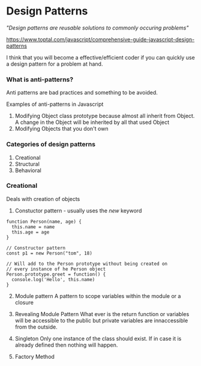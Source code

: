 # Design Patterns

_"Design patterns are reusable solutions to commonly occuring problems"_

https://www.toptal.com/javascript/comprehensive-guide-javascript-design-patterns

I think that you will become a effective/efficient coder if you can quickly use a design pattern for a problem at hand.

### What is anti-patterns?
Anti patterns are bad practices and something to be avoided.

Examples of anti-patterns in Javascript
1. Modifying Object class prototype because almost all inherit from Object. A change in the Object will be inherited by all that used Object
1. Modifying Objects that you don't own

### Categories of design patterns

1. Creational
1. Structural
1. Behavioral

### Creational
Deals with creation of objects

1. Constuctor pattern - usually uses the _new_ keyword
```
function Person(name, age) {
  this.name = name
  this.age = age
}

// Constructor pattern
const p1 = new Person("tom", 18)

// Will add to the Person prototype without being created on
// every instance of he Person object
Person.prototype.greet = function() {
  console.log('Hello', this.name)
}
```

2. Module pattern
A pattern to scope variables within the module or a closure

3. Revealing Module Pattern
What ever is the return function or variables will be accessible to the public but private variables are innaccessible from the outside.

4. Singleton
Only one instance of the class should exist. If in case it is already defined then nothing will happen.

5. Factory Method 
